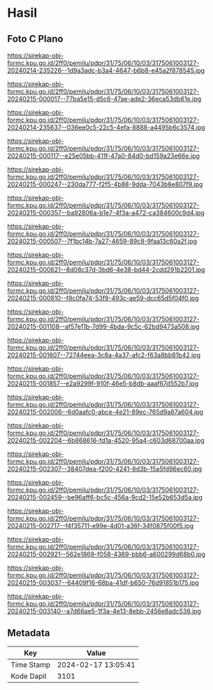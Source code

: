 # Hasil

## Foto C Plano

https://sirekap-obj-formc.kpu.go.id/2ff0/pemilu/pdpr/31/75/06/10/03/3175061003127-20240214-235226--1d9a3adc-b3a4-4647-b6b8-e45a2f878545.jpg

https://sirekap-obj-formc.kpu.go.id/2ff0/pemilu/pdpr/31/75/06/10/03/3175061003127-20240215-000017--77ba5e15-d5c6-47ae-ade2-36eca53db61e.jpg

https://sirekap-obj-formc.kpu.go.id/2ff0/pemilu/pdpr/31/75/06/10/03/3175061003127-20240214-235637--036ee0c5-22c5-4efa-8888-a4495b6c3574.jpg

https://sirekap-obj-formc.kpu.go.id/2ff0/pemilu/pdpr/31/75/06/10/03/3175061003127-20240215-000117--e25e05bb-411f-47a0-84d0-bd159a23e66e.jpg

https://sirekap-obj-formc.kpu.go.id/2ff0/pemilu/pdpr/31/75/06/10/03/3175061003127-20240215-000247--230da777-f2f5-4b88-9dda-7043b8e807f9.jpg

https://sirekap-obj-formc.kpu.go.id/2ff0/pemilu/pdpr/31/75/06/10/03/3175061003127-20240215-000357--ba92806a-b1e7-4f3a-a472-ca384600c9d4.jpg

https://sirekap-obj-formc.kpu.go.id/2ff0/pemilu/pdpr/31/75/06/10/03/3175061003127-20240215-000507--7f1bc14b-7a27-4659-89c8-9faa13c60a2f.jpg

https://sirekap-obj-formc.kpu.go.id/2ff0/pemilu/pdpr/31/75/06/10/03/3175061003127-20240215-000621--8d08c37d-3bd6-4e38-bd44-2cdd291b2201.jpg

https://sirekap-obj-formc.kpu.go.id/2ff0/pemilu/pdpr/31/75/06/10/03/3175061003127-20240215-000810--f8c0fa74-53f9-493c-ae59-dcc65d5f04f0.jpg

https://sirekap-obj-formc.kpu.go.id/2ff0/pemilu/pdpr/31/75/06/10/03/3175061003127-20240215-001108--af57e11b-7d99-4bda-9c5c-62bd9473a508.jpg

https://sirekap-obj-formc.kpu.go.id/2ff0/pemilu/pdpr/31/75/06/10/03/3175061003127-20240215-001607--72744eea-3c8a-4a37-afc2-f63a8bb81b42.jpg

https://sirekap-obj-formc.kpu.go.id/2ff0/pemilu/pdpr/31/75/06/10/03/3175061003127-20240215-001857--e2a9299f-910f-46e5-b8db-aaaf67d552b7.jpg

https://sirekap-obj-formc.kpu.go.id/2ff0/pemilu/pdpr/31/75/06/10/03/3175061003127-20240215-002006--6d0aafc0-abce-4e21-89ec-765d9a67a604.jpg

https://sirekap-obj-formc.kpu.go.id/2ff0/pemilu/pdpr/31/75/06/10/03/3175061003127-20240215-002204--6b868616-fd1a-4520-95a4-c603d68700aa.jpg

https://sirekap-obj-formc.kpu.go.id/2ff0/pemilu/pdpr/31/75/06/10/03/3175061003127-20240215-002307--38407dea-f200-4241-8d3b-15a5fd96ec60.jpg

https://sirekap-obj-formc.kpu.go.id/2ff0/pemilu/pdpr/31/75/06/10/03/3175061003127-20240215-002459--be96aff6-bc5c-456a-9cd2-15e52b653d5a.jpg

https://sirekap-obj-formc.kpu.go.id/2ff0/pemilu/pdpr/31/75/06/10/03/3175061003127-20240215-002717--f4f35711-e99e-4d01-a36f-34f0875f00f5.jpg

https://sirekap-obj-formc.kpu.go.id/2ff0/pemilu/pdpr/31/75/06/10/03/3175061003127-20240215-002921--562e1869-f058-4369-bbb6-a600299d68b0.jpg

https://sirekap-obj-formc.kpu.go.id/2ff0/pemilu/pdpr/31/75/06/10/03/3175061003127-20240215-003037--64409f16-68ba-41df-b650-76d91851b175.jpg

https://sirekap-obj-formc.kpu.go.id/2ff0/pemilu/pdpr/31/75/06/10/03/3175061003127-20240215-003140--a7d66ae5-1f3a-4e13-8ebb-2456e8adc536.jpg


## Metadata

| Key        | Value               |
| ---------- | ------------------- |
| Time Stamp | 2024-02-17 13:05:41 |
| Kode Dapil | 3101                |



